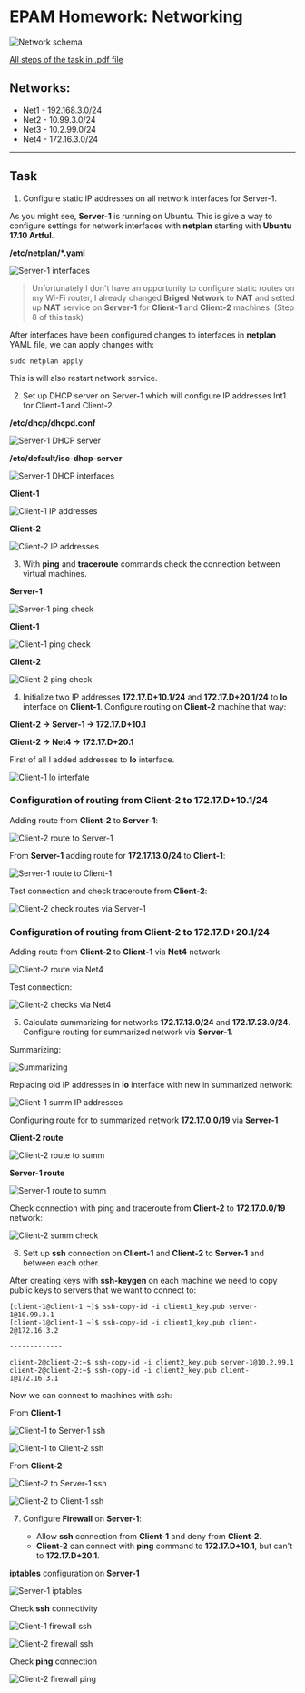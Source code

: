 # EPAM Homework: Networking

![Network schema](screenshots/network_vm_plan.png)

[All steps of the task in .pdf file](Task_Linux_Net.pdf)

## Networks:
- Net1 - 192.168.3.0/24
- Net2 - 10.99.3.0/24
- Net3 - 10.2.99.0/24
- Net4 - 172.16.3.0/24

---
## Task

1. Configure static IP addresses on all network interfaces for Server-1.

As you might see, __Server-1__ is running on Ubuntu. This is give a way to configure settings for network interfaces with __netplan__ starting with __Ubuntu 17.10 Artful__.

__/etc/netplan/*.yaml__

![Server-1 interfaces](screenshots/server_1_interfaces.png)

>Unfortunately I don't have an opportunity to configure static routes on my Wi-Fi router, I already changed __Briged Network__ to __NAT__ and setted up __NAT__ service on __Server-1__ for __Client-1__ and __Client-2__ machines. (Step 8 of this task)
 
After interfaces have been configured changes to interfaces in __netplan__ YAML file, we can apply changes with:

```
sudo netplan apply
```

This is will also restart network service.

2. Set up DHCP server on Server-1 which will configure IP addresses Int1 for Client-1 and Client-2.

__/etc/dhcp/dhcpd.conf__

![Server-1 DHCP server](screenshots/server_1_dhcp_config.png)

__/etc/default/isc-dhcp-server__

![Server-1 DHCP interfaces](screenshots/server_1_dhcp_interfaces.png)

__Client-1__

![Client-1 IP addresses](screenshots/client_1_ips.png)

__Client-2__

![Client-2 IP addresses](screenshots/client_2_ips.png)

3. With __ping__ and __traceroute__ commands check the connection between virtual machines.

__Server-1__

![Server-1 ping check](screenshots/server_1_ping.png)

__Client-1__

![Client-1 ping check](screenshots/client_1_ping.png)

__Client-2__

![Client-2 ping check](screenshots/client_2_ping.png)

4. Initialize two IP addresses __172.17.D+10.1/24__ and __172.17.D+20.1/24__ to __lo__ interface on __Client-1__. Configure routing on __Client-2__ machine that way: 

__Client-2 -> Server-1 -> 172.17.D+10.1__

__Client-2 -> Net4 -> 172.17.D+20.1__

First of all I added addresses to __lo__ interface.

![Client-1 lo interfate](screenshots/client_1_lo_ips.png)

### Configuration of routing from __Client-2__ to __172.17.D+10.1/24__

Adding route from __Client-2__ to __Server-1__:

![Client-2 route to Server-1](screenshots/route_c2_s1.png)

From __Server-1__ adding route for __172.17.13.0/24__ to __Client-1__:

![Server-1 route to Client-1](screenshots/route_s1_c1.png)

Test connection and check traceroute from __Client-2__:

![Client-2 check routes via Server-1](screenshots/traceroute_c2_s1.png)

### Configuration of routing from __Client-2__ to __172.17.D+20.1/24__

Adding route from __Client-2__ to __Client-1__ via __Net4__ network:

![Client-2 route via Net4](screenshots/route_c2_net4.png)

Test connection:

![Client-2 checks via Net4](screenshots/traceroute_c2_net4.png)

5. Calculate summarizing for networks __172.17.13.0/24__ and __172.17.23.0/24__. Configure routing for summarized network via __Server-1__.

Summarizing:

![Summarizing](screenshots/summarizing_v2.png)

Replacing old IP addresses in __lo__ interface with new in summarized network:

![Client-1 summ IP addresses](screenshots/summ_ip_c1.png)

Configuring route for to summarized network __172.17.0.0/19__ via __Server-1__

__Client-2 route__

![Client-2 route to summ](screenshots/summ_route_c2_s1.png)

__Server-1 route__

![Server-1 route to summ](screenshots/summ_route_s1_c1.png)

Check connection with ping and traceroute from __Client-2__ to __172.17.0.0/19__ network:

![Client-2 summ check](screenshots/summ_traceroute_c2.png)

6. Sett up __ssh__ connection on __Client-1__ and __Client-2__ to __Server-1__ and between each other.

After creating keys with __ssh-keygen__ on each machine we need to copy public keys to servers that we want to connect to:

```
[client-1@client-1 ~]$ ssh-copy-id -i client1_key.pub server-1@10.99.3.1
[client-1@client-1 ~]$ ssh-copy-id -i client1_key.pub client-2@172.16.3.2

-------------

client-2@client-2:~$ ssh-copy-id -i client2_key.pub server-1@10.2.99.1
client-2@client-2:~$ ssh-copy-id -i client2_key.pub client-1@172.16.3.1
```

Now we can connect to machines with ssh:

From __Client-1__

![Client-1 to Server-1 ssh](screenshots/ssh_c1_s1.png)

![Client-1 to Client-2 ssh](screenshots/ssh_c1_c2.png)

From __Client-2__

![Client-2 to Server-1 ssh](screenshots/ssh_c2_s1.png)

![Client-2 to Client-1 ssh](screenshots/ssh_c2_c1.png)

7. Configure __Firewall__ on __Server-1__:

    - Allow __ssh__ connection from __Client-1__ and deny from __Client-2__.
    - __Client-2__ can connect with __ping__ command to __172.17.D+10.1__, but can't to __172.17.D+20.1__.

__iptables__ configuration on __Server-1__

![Server-1 iptables](screenshots/firewall_server_1.png)

Check __ssh__ connectivity

![Client-1 firewall ssh](screenshots/firewall_c1_ssh.png)

![Client-2 firewall ssh](screenshots/firewall_c2_ssh.png)

Check __ping__ connection

![Client-2 firewall ping](screenshots/firewall_c2_ping.png)